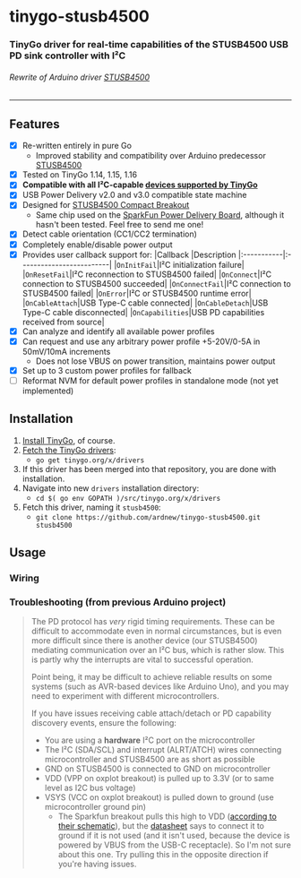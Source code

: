 # tinygo-stusb4500
### TinyGo driver for real-time capabilities of the STUSB4500 USB PD sink controller with I²C

###### Rewrite of Arduino driver [STUSB4500](https://github.com/ardnew/STUSB4500)

----

## Features
- [x] Re-written entirely in pure Go
  - Improved stability and compatibility over Arduino predecessor [STUSB4500](https://github.com/ardnew/STUSB4500)
- [x] Tested on TinyGo 1.14, 1.15, 1.16
- [x] **Compatible with all I²C-capable [devices supported by TinyGo](https://github.com/tinygo-org/tinygo#supported-boardstargets)**
- [x] USB Power Delivery v2.0 and v3.0 compatible state machine
- [x] Designed for [STUSB4500 Compact Breakout](https://www.tindie.com/products/oxplot/stusb4500-compact-breakout/)
   - Same chip used on the [SparkFun Power Delivery Board](https://www.sparkfun.com/products/15801), although it hasn't been tested. Feel free to send me one!
- [x] Detect cable orientation (CC1/CC2 termination)
- [x] Completely enable/disable power output
- [x] Provides user callback support for:
   |Callback    |Description
   |:-----------|:-------------------------|
   |`OnInitFail`|I²C initialization failure|
   |`OnResetFail`|I²C reconnection to STUSB4500 failed|
   |`OnConnect`|I²C connection to STUSB4500 succeeded|
   |`OnConnectFail`|I²C connection to STUSB4500 failed|
   |`OnError`|I²C or STUSB4500 runtime error|
   |`OnCableAttach`|USB Type-C cable connected|
   |`OnCableDetach`|USB Type-C cable disconnected|
   |`OnCapabilities`|USB PD capabilities received from source|
- [x] Can analyze and identify all available power profiles
- [x] Can request and use any arbitrary power profile +5-20V/0-5A in 50mV/10mA increments
   - Does not lose VBUS on power transition, maintains power output
- [x] Set up to 3 custom power profiles for fallback
- [ ] Reformat NVM for default power profiles in standalone mode (not yet implemented)

## Installation

1. [Install TinyGo](https://tinygo.org/getting-started/), of course.
2. [Fetch the TinyGo drivers](https://github.com/tinygo-org/drivers/):
   - `go get tinygo.org/x/drivers`
3. If this driver has been merged into that repository, you are done with installation.
4. Navigate into new `drivers` installation directory:
   - `cd $( go env GOPATH )/src/tinygo.org/x/drivers`
5. Fetch this driver, naming it `stusb4500`:
   - `git clone https://github.com/ardnew/tinygo-stusb4500.git stusb4500`

## Usage

### Wiring


### Troubleshooting (from previous Arduino project)
> The PD protocol has *very* rigid timing requirements. These can be difficult to accommodate even in normal circumstances, but is even more difficult since there is another device (our STUSB4500) mediating communication over an I²C bus, which is rather slow. This is partly why the interrupts are vital to successful operation.
> 
> Point being, it may be difficult to achieve reliable results on some systems (such as AVR-based devices like Arduino Uno), and you may need to experiment with different microcontrollers. 
> 
> If you have issues receiving cable attach/detach or PD capability discovery events, ensure the following:
> - You are using a **hardware** I²C port on the microcontroller
> - The I²C (SDA/SCL) and interrupt (ALRT/ATCH) wires connecting microcontroller and STUSB4500 are as short as possible
> - GND on STUSB4500 is connected to GND on microcontroller
> - VDD (VPP on oxplot breakout) is pulled up to 3.3V (or to same level as I2C bus voltage)
> - VSYS (VCC on oxplot breakout) is pulled down to ground (use microcontroller ground pin)
>   - The Sparkfun breakout pulls this high to VDD ([according to their schematic](https://cdn.sparkfun.com/assets/9/2/6/8/6/SparkFun_PowerDeliveryBoardSchematic.pdf)), but the [datasheet](https://www.st.com/resource/en/datasheet/stusb4500.pdf) says to connect it to ground if it is not used (and it isn't used, because the device is powered by VBUS from the USB-C receptacle). So I'm not sure about this one. Try pulling this in the opposite direction if you're having issues.
